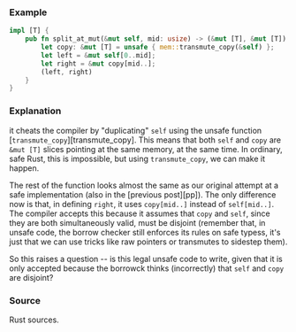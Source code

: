 ### Example

```rust
impl [T] {
    pub fn split_at_mut(&mut self, mid: usize) -> (&mut [T], &mut [T]) {
        let copy: &mut [T] = unsafe { mem::transmute_copy(&self) };
        let left = &mut self[0..mid];
        let right = &mut copy[mid..];
        (left, right)
    }
}
```

### Explanation

it cheats the compiler by
"duplicating" `self` using the unsafe function
[`transmute_copy`][transmute_copy]. This means that both `self` and
`copy` are `&mut [T]` slices pointing at the same memory, at the same
time. In ordinary, safe Rust, this is impossible, but using
`transmute_copy`, we can make it happen.

The rest of the function looks almost the same as our original attempt
at a safe implementation (also in the [previous post][pp]). The only
difference now is that, in defining `right`, it uses `copy[mid..]`
instead of `self[mid..]`. The compiler accepts this because it assumes
that `copy` and `self`, since they are both simultaneously valid, must
be disjoint (remember that, in unsafe code, the borrow checker still
enforces its rules on safe typess, it's just that we can use tricks
like raw pointers or transmutes to sidestep them).

So this raises a question -- is this legal unsafe code to write, given
that it is only accepted because the borrowck thinks (incorrectly)
that `self` and `copy` are disjoint?

### Source

Rust sources.
